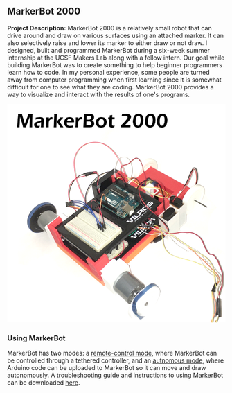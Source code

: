 ## MarkerBot 2000

**Project Description:** MarkerBot 2000 is a relatively small robot that can drive around and draw on various surfaces using an attached marker. It can also selectively raise and lower its marker to either draw or not draw. I designed, built and programmed  MarkerBot during a six-week summer internship at the UCSF Makers Lab along with a fellow intern. Our goal while building MarkerBot was to create something to help beginner programmers learn how to code. In my personal experience, some people are turned away from computer programming when first learning since it is somewhat difficult for one to see what they are coding. MarkerBot 2000 provides a way to visualize and interact with the results of one's programs.

[<img src="images/markerbot2000.png?raw=true">](/markerbot-2000)

### Using MarkerBot

MarkerBot has two modes: a [remote-control mode](/remote-control-guide.md), where MarkerBot can be controlled through a tethered controller, and an [autnomous mode](/autonomous-control-guide.md), where Arduino code can be uploaded to MarkerBot so it can move and draw autonomously. A troubleshooting guide and instructions to using MarkerBot can be downloaded <a href="/downloads/MarkerBotGuide.pdf" download>here</a>.
